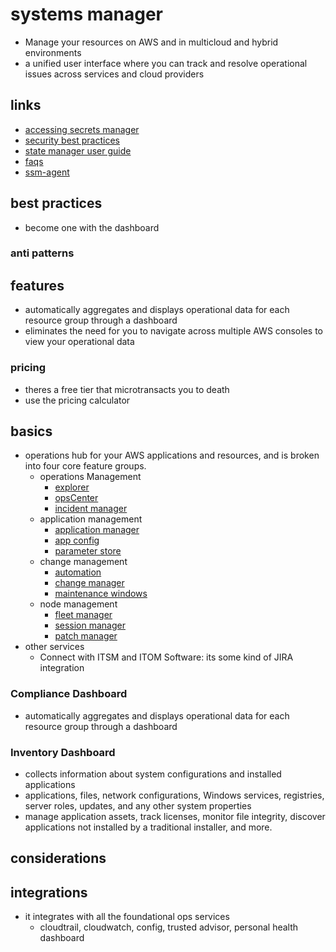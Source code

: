 # systems manager

- Manage your resources on AWS and in multicloud and hybrid environments
- a unified user interface where you can track and resolve operational issues across services and cloud providers

## links

- [accessing secrets manager](https://docs.aws.amazon.com/systems-manager/latest/userguide/integration-ps-secretsmanager.html)
- [security best practices](https://docs.aws.amazon.com/systems-manager/latest/userguide/security-best-practices.html)
- [state manager user guide](https://docs.aws.amazon.com/systems-manager/latest/userguide/systems-manager-state.html)
- [faqs](https://aws.amazon.com/systems-manager/faq/)
- [ssm-agent](https://docs.aws.amazon.com/systems-manager/latest/userguide/ssm-agent.html)

## best practices

- become one with the dashboard

### anti patterns

## features

- automatically aggregates and displays operational data for each resource group through a dashboard
- eliminates the need for you to navigate across multiple AWS consoles to view your operational data

### pricing

- theres a free tier that microtransacts you to death
- use the pricing calculator

## basics

- operations hub for your AWS applications and resources, and is broken into four core feature groups.
  - operations Management
    - [explorer](./systemsManager-explorer.md)
    - [opsCenter](./systemsManager-opsCenter.md)
    - [incident manager](./systemsManager-incidentManager.md)
  - application management
    - [application manager](./systemsManager-applicationManager.md)
    - [app config](./systemsManager-appConfig.md)
    - [parameter store](./systemsManager-parameterStore.md)
  - change management
    - [automation](./systemsManager-automation.md)
    - [change manager](./systemsManager-changeManager.md)
    - [maintenance windows](./systemsManager-maintenanceWindows.md)
  - node management
    - [fleet manager](./systemsManager-fleetManager.md)
    - [session manager](./systemsManager-sessionManager.md)
    - [patch manager](./systemsManager-patchManager.md)
- other services
  - Connect with ITSM and ITOM Software: its some kind of JIRA integration

### Compliance Dashboard

- automatically aggregates and displays operational data for each resource group through a dashboard

### Inventory Dashboard

- collects information about system configurations and installed applications
- applications, files, network configurations, Windows services, registries, server roles, updates, and any other system properties
- manage application assets, track licenses, monitor file integrity, discover applications not installed by a traditional installer, and more.

## considerations

## integrations

- it integrates with all the foundational ops services
  - cloudtrail, cloudwatch, config, trusted advisor, personal health dashboard
